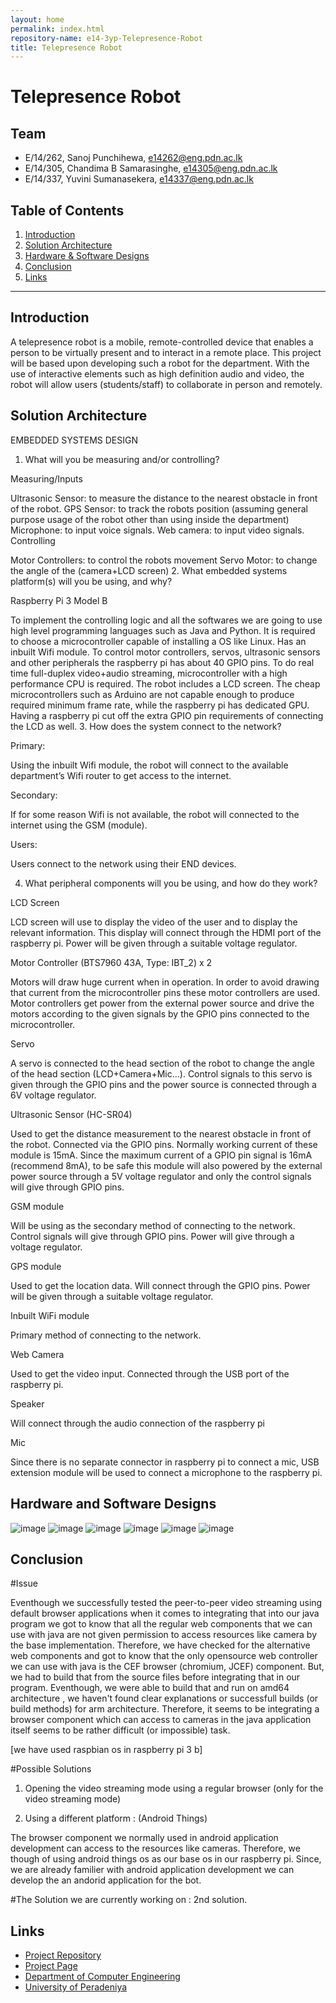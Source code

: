 ```yaml
---
layout: home
permalink: index.html
repository-name: e14-3yp-Telepresence-Robot
title: Telepresence Robot
---
```

# Telepresence Robot
## Team
-  E/14/262, Sanoj Punchihewa, [e14262@eng.pdn.ac.lk](mailto:e14262@eng.pdn.ac.lk)
-  E/14/305, Chandima B Samarasinghe, [e14305@eng.pdn.ac.lk](mailto:e14305@eng.pdn.ac.lk)
-  E/14/337, Yuvini Sumanasekera, [e14337@eng.pdn.ac.lk](mailto:e14337@eng.pdn.ac.lk)

## Table of Contents
1. [Introduction](#introduction)
2. [Solution Architecture](#solution-architecture )
3. [Hardware & Software Designs](#hardware-and-software-designs)
4. [Conclusion](#conclusion)
5. [Links](#links)

---

## Introduction

A telepresence robot is a mobile, remote-controlled device that enables a person to be virtually present and to interact in a remote place. This project will be based upon developing such a robot for the department. With the use of interactive elements such as high definition audio and video, the robot will allow users (students/staff) to collaborate in person and remotely.


## Solution Architecture

EMBEDDED SYSTEMS DESIGN

 

1. What will you be measuring and/or controlling?

 Measuring/Inputs

Ultrasonic Sensor: to measure the distance to the nearest obstacle in front of the robot.
GPS Sensor: to track the robots position (assuming general purpose usage of the robot other than using inside the department)
Microphone: to input voice signals.
Web camera: to input video signals.
Controlling

Motor Controllers: to control the robots movement
Servo Motor: to change the angle of the (camera+LCD screen)
2. What embedded systems platform(s) will you be using, and why?

 Raspberry Pi 3 Model B

To implement the controlling logic and all the softwares we are going to use high level programming languages such as Java and Python. It is required to choose a microcontroller capable of installing a OS like Linux.
Has an inbuilt Wifi module.
To control motor controllers, servos, ultrasonic sensors and other peripherals the raspberry pi has about 40 GPIO pins.
To do real time full-duplex video+audio streaming, microcontroller with a high performance CPU is required.
The robot includes a LCD screen. The cheap microcontrollers such as Arduino are not capable enough to produce required minimum frame rate, while the raspberry pi has dedicated GPU. Having a raspberry pi cut off the extra GPIO pin requirements of connecting the LCD as well.
 3. How does the system connect to the network?

 Primary:

Using the inbuilt Wifi module, the robot will connect to the available department’s Wifi router to get access to the internet.

 

Secondary:

If for some reason Wifi is not available, the robot will connected to the internet using the GSM (module).

 

Users:

Users connect to the network using their END devices. 

 

4. What peripheral components will you be using, and how do they work?

 

LCD Screen

LCD screen will use to display the video of the user and to display the relevant information. This display will connect through the HDMI port of the raspberry pi. Power will be given through a suitable voltage regulator.    

 

Motor Controller (BTS7960 43A, Type: IBT_2) x 2

Motors will draw huge current when in operation. In order to avoid drawing that current from the microcontroller pins these motor controllers are used. Motor controllers get power from the external power source and drive the motors according to the given signals by the GPIO pins connected to the microcontroller.

   

Servo

A servo is connected to the head section of the robot to change the angle of the head section (LCD+Camera+Mic…). Control signals to this servo is given through the GPIO pins and the power source is connected through a 6V voltage regulator.

 

Ultrasonic Sensor (HC-SR04)

Used to get the distance measurement to the nearest obstacle in front of the robot. Connected via the GPIO pins. Normally working current of these module is 15mA. Since the maximum current of a GPIO pin signal is 16mA (recommend 8mA), to be safe this module will also powered by the external power source through a 5V voltage regulator and only the control signals will give through GPIO pins.

 

GSM module

Will be using as the secondary method of connecting to the network. Control signals will give through GPIO pins. Power will give through a voltage regulator.

 

GPS module

Used to get the location data. Will connect through the GPIO pins. Power will be given through a suitable voltage regulator.

 

Inbuilt WiFi module

Primary method of connecting to the network.

 

Web Camera

Used to get the video input. Connected through the USB port of the raspberry pi.

 

Speaker

Will connect through the audio connection of the raspberry pi

 

Mic

Since there is no separate connector in raspberry pi to connect a mic, USB extension module will be used to connect a microphone to the raspberry pi.

 

## Hardware and Software Designs

![image](https://user-images.githubusercontent.com/73756777/120496303-14412580-c3db-11eb-8b82-c84132aa0a89.png)
![image](https://user-images.githubusercontent.com/73756777/120496370-2327d800-c3db-11eb-8be0-50f0d2bf2d5b.png)
![image](https://user-images.githubusercontent.com/73756777/120496394-28852280-c3db-11eb-9e44-5650c0d07b41.png)
![image](https://user-images.githubusercontent.com/73756777/120496684-641fec80-c3db-11eb-86da-f228b5879483.png)
![image](https://user-images.githubusercontent.com/73756777/120496702-684c0a00-c3db-11eb-9c2d-60d84346cbe8.png)
![image](https://user-images.githubusercontent.com/73756777/120496817-831e7e80-c3db-11eb-985b-282347ba6d6d.png)


## Conclusion
#Issue

Eventhough we successfully tested the peer-to-peer video streaming using default browser applications when it comes to integrating that into our java program we got to know that all the regular web components that we can use with java are not given permission to access resources like camera by the base implementation. Therefore, we have checked for the alternative web components and got to know that the only opensource web controller we can use with java is the CEF browser (chromium, JCEF) component. But, we had to build that from the source files before integrating that in our program. Eventhough, we were able to build that and run on amd64 architecture , we haven't found clear explanations or successfull builds (or build methods) for arm architecture. Therefore, it seems to be integrating a browser component which can access to cameras in the java application itself seems to be rather difficult (or impossible) task.

[we have used raspbian os in raspberry pi 3 b]

#Possible Solutions

01) Opening the video streaming mode using a regular browser (only for the video streaming mode)

02) Using a different platform : (Android Things)

The browser component we normally used in android application development can access to the resources like cameras. Therefore, we though of using android things os as our base os in our raspberry pi. Since, we are already familier with android application development we can develop the an andorid application for the bot.

#The Solution we are currently working on : 2nd solution.

## Links

- <a href = "https://github.com/cepdnaclk/e14-3yp-Telepresence-Robot" target = "_blank"> Project Repository </a>
- <a href = "https://cepdnaclk.github.io/e14-3yp-Telepresence-Robot/" target = "_blank">Project Page</a>
- <a href = "http://www.ce.pdn.ac.lk/" target = "_blank">Department of Computer Engineering</a>
- <a href = "https://ce.pdn.ac.lk/" target = "_blank">University of Peradeniya</a>



[//]: # (Please refer this to learn more about Markdown syntax)
[//]: # (https://github.com/adam-p/markdown-here/wiki/Markdown-Cheatsheet)
